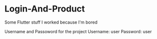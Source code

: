 # Login-And-Product
Some Flutter stuff I worked because I'm bored

Username and Passoword for the project
Username: user
Password: user
